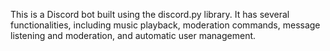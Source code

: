 This is a Discord bot built using the discord.py library. 
It has several functionalities, including music playback, moderation commands, message listening and moderation, and automatic user management.
